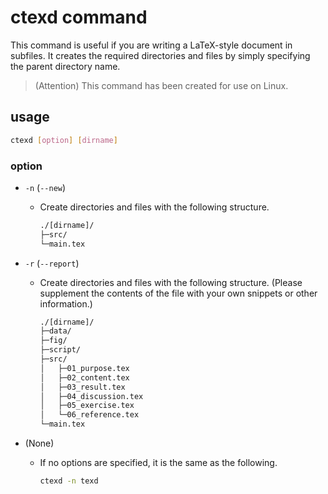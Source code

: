 # ctexd command

This command is useful if you are writing a LaTeX-style document in subfiles.
It creates the required directories and files by simply specifying the parent directory name.

> (Attention) This command has been created for use on Linux.

## usage

```sh
ctexd [option] [dirname]
```

### option

- `-n` (`--new`)
    - Create directories and files with the following structure.

		```txt
		./[dirname]/
		├─src/
		└─main.tex
		```

- `-r` (`--report`)
    - Create directories and files with the following structure. (Please supplement the contents of the file with your own snippets or other information.)

		```txt
		./[dirname]/
		├─data/
		├─fig/
		├─script/
		├─src/
		│	├─01_purpose.tex
		│	├─02_content.tex
		│	├─03_result.tex
		│	├─04_discussion.tex
		│	├─05_exercise.tex
		│	└─06_reference.tex
		└─main.tex
		```

- (None)
    - If no options are specified, it is the same as the following.

		```sh
		ctexd -n texd
		```
